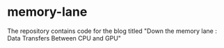# memory-lane
The repository contains code for the blog titled "Down the memory lane : Data Transfers Between CPU and GPU"
